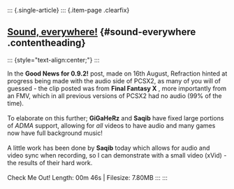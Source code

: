 ::: {.single-article}
::: {.item-page .clearfix}
## [Sound, everywhere!](/160-sound-everywhere.html) {#sound-everywhere .contentheading}

::: {style="text-align:center;"}
:::

In the **Good News for 0.9.2!** post, made on 16th August, Refraction
hinted at progress being made with the audio side of PCSX2, as many of
you will of guessed - the clip posted was from **Final Fantasy X** ,
more importantly from an FMV, which in all previous versions of PCSX2
had no audio (99% of the time).\
\
To elaborate on this further; **GiGaHeRz** and **Saqib** have fixed
large portions of *ADMA* support, allowing for *all* videos to have
audio and many games now have full background music!\
\
A little work has been done by **Saqib** today which allows for audio
and video sync when recording, so I can demonstrate with a small video
(xVid) - the results of their hard work.\
\
Check Me Out! Length: 00m 46s \| Filesize: 7.80MB
:::
:::
